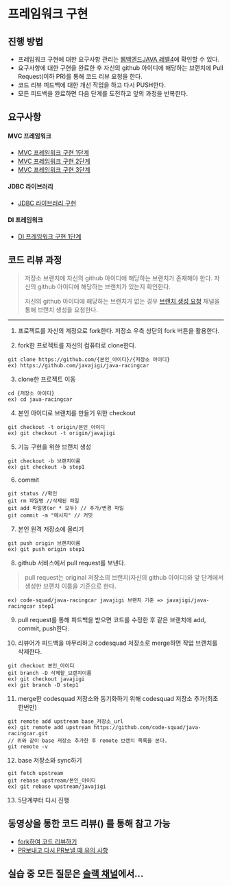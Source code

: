 # 프레임워크 구현
## 진행 방법
* 프레임워크 구현에 대한 요구사항 관리는 [웹백엔드JAVA 레벨4](https://nextstep.camp/courses/-KtTs-ZFzvIWITSLbp3r)에 확인할 수 있다.
* 요구사항에 대한 구현을 완료한 후 자신의 github 아이디에 해당하는 브랜치에 Pull Request(이하 PR)를 통해 코드 리뷰 요청을 한다.
* 코드 리뷰 피드백에 대한 개선 작업을 하고 다시 PUSH한다.
* 모든 피드백을 완료하면 다음 단계를 도전하고 앞의 과정을 반복한다.

## 요구사항
#### MVC 프레임워크
* [MVC 프레임워크 구현 1단계](https://nextstep.camp/courses/-KtTs-ZFzvIWITSLbp3r/-Kf9l9BNDgvymNo6IxDs/lessons)
* [MVC 프레임워크 구현 2단계](https://nextstep.camp/courses/-KtTs-ZFzvIWITSLbp3r/-Kf9lGDk0Vc5K7GvnqC3/lessons)
* [MVC 프레임워크 구현 3단계](https://nextstep.camp/courses/-KtTs-ZFzvIWITSLbp3r/-Kf9leY0VnZi2akOLdkW/lessons)

#### JDBC 라이브러리
* [JDBC 라이브러리 구현](https://nextstep.camp/courses/-KtTs-ZFzvIWITSLbp3r/-Kf9l9BNDgvymNo6IxDs/lessons)

#### DI 프레임워크
* [DI 프레임워크 구현 1단계](https://nextstep.camp/courses/-KtTs-ZFzvIWITSLbp3r/-Kf9qPOW42m1nnuoyvXz/lessons)

## 코드 리뷰 과정
> 저장소 브랜치에 자신의 github 아이디에 해당하는 브랜치가 존재해야 한다. 자신의 github 아이디에 해당하는 브랜치가 있는지 확인한다.
>
> 자신의 github 아이디에 해당하는 브랜치가 없는 경우 [브랜치 생성 요청](https://codesquad-members.slack.com/messages/C74HH4RJ8/) 채널을 통해 브랜치 생성을 요청한다.

----
1. 프로젝트를 자신의 계정으로 fork한다. 저장소 우측 상단의 fork 버튼을 활용한다.

2. fork한 프로젝트를 자신의 컴퓨터로 clone한다.
```
git clone https://github.com/{본인_아이디}/{저장소 아이디}
ex) https://github.com/javajigi/java-racingcar
```

3. clone한 프로젝트 이동
```
cd {저장소 아이디}
ex) cd java-racingcar
```

4. 본인 아이디로 브랜치를 만들기 위한 checkout
```
git checkout -t origin/본인_아이디
ex) git checkout -t origin/javajigi
```

5. 기능 구현을 위한 브랜치 생성
```
git checkout -b 브랜치이름
ex) git checkout -b step1
```

6. commit
```
git status //확인
git rm 파일명 //삭제된 파일
git add 파일명(or * 모두) // 추가/변경 파일
git commit -m "메시지" // 커밋
```

7. 본인 원격 저장소에 올리기
```
git push origin 브랜치이름
ex) git push origin step1
```

8.  github 서비스에서 pull request를 보낸다.
> pull request는 original 저장소의 브랜치(자신의 github 아이디)와 앞 단계에서 생성한 브랜치 이름을 기준으로 한다.
```
ex) code-squad/java-racingcar javajigi 브랜치 기준 => javajigi/java-racingcar step1
```

9. pull request를 통해 피드백을 받으면 코드를 수정한 후 같은 브랜치에 add, commit, push한다.

10. 리뷰어가 피드백을 마무리하고 codesquad 저장소로 merge하면 작업 브랜치를 삭제한다.
```
git checkout 본인_아이디
git branch -D 삭제할_브랜치이름
ex) git checkout javajigi
ex) git branch -D step1
```

11. merge한 codesquad 저장소와 동기화하기 위해 codesquad 저장소 추가(최초 한번만)
```
git remote add upstream base_저장소_url
ex) git remote add upstream https://github.com/code-squad/java-racingcar.git
// 위와 같이 base 저장소 추가한 후 remote 브랜치 목록을 본다.
git remote -v
```

12. base 저장소와 sync하기
```
git fetch upstream
git rebase upstream/본인_아이디
ex) git rebase upstream/javajigi
```

13. 5단계부터 다시 진행


## 동영상을 통한 코드 리뷰() 를 통해 참고 가능
* [fork하여 코드 리뷰하기](https://youtu.be/ZSZoaG0PqLg)
* [PR보내고 다시 PR보낼 때 유의 사항](https://youtu.be/CbLNbCUsh5c)

## 실습 중 모든 질문은 [슬랙 채널](https://codesquad-members.slack.com/messages/C74FV4Q10/)에서...